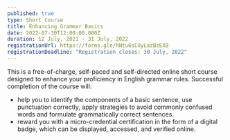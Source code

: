 ```yaml
---
published: true
type: Short Course
title: Enhancing Grammar Basics
date: 2022-07-30T12:00:00.000Z
duration: 12 July, 2021 - 31 July, 2022
registrationUrl: https://forms.gle/hNtu6sCUyLazBzEX8
registrationDeadline: "Registration closes: 30 July, 2022"
---
```


This is a free-of-charge, self-paced and self-directed online short
course designed to enhance your proficiency in English grammar
rules. Successful completion of the course will:

- help you to identify the components of a basic sentence, use punctuation correctly, apply strategies to avoid commonly confused words and formulate grammatically correct sentences.
- reward you with a micro-credential certification in the form of a digital badge, which can be displayed, accessed, and verified online.
